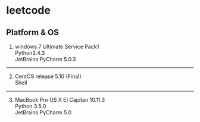 # leetcode

## Platform & OS
1. windows 7 Ultimate Service Pack1   
Python3.4.3  
JetBrains PyCharm 5.0.3   
-----
2. CentOS release 5.10 (Final)  
Shell  
----- 
3. MacBook Pro OS X EI Capitan 10.11.3   
Python 3.5.0  
JetBrains PyCharm 5.0  

